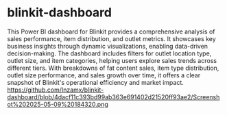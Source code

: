 # blinkit-dashboard
This Power BI dashboard for Blinkit provides a comprehensive analysis of sales performance, item distribution, and outlet metrics. It showcases key business insights through dynamic visualizations, enabling data-driven decision-making. The dashboard includes filters for outlet location type, outlet size, and item categories, helping users explore sales trends across different tiers. With breakdowns of fat content sales, item type distribution, outlet size performance, and sales growth over time, it offers a clear snapshot of Blinkit's operational efficiency and market impact. 
https://github.com/Inzamx/blinkit-dashboard/blob/4dacf11c393bd99ab363e691402d21520ff93ae2/Screenshot%202025-05-09%20184320.png
